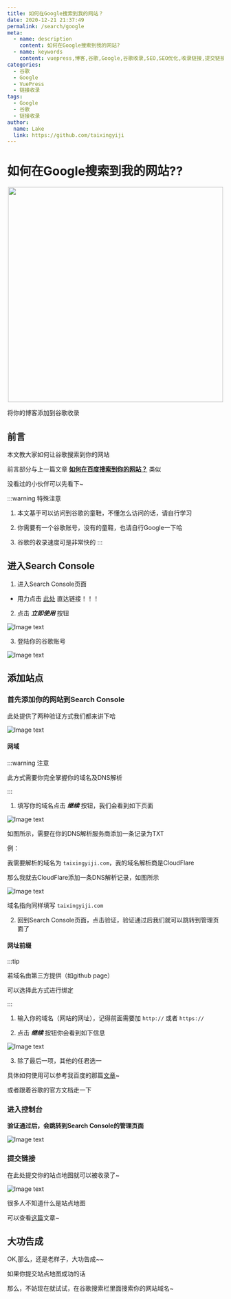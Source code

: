 ```yaml
---
title: 如何在Google搜索到我的网站？
date: 2020-12-21 21:37:49
permalink: /search/google
meta:
  - name: description
    content: 如何在Google搜索到我的网站?
  - name: keywords
    content: vuepress,博客,谷歌,Google,谷歌收录,SEO,SEO优化,收录链接,提交链接,提交链接给谷歌,提交链接给Google,提交谷歌链接,谷歌搜索个人博客,谷歌搜到我的博客,谷歌搜索你的博客,网站添加SEO,谷歌搜索到我的网站,谷歌搜索到你的网站
categories:
  - 谷歌
  - Google  
  - VuePress
  - 链接收录
tags:
  - Google  
  - 谷歌
  - 链接收录 
author:
  name: Lake
  link: https://github.com/taixingyiji
---
```

# 如何在Google搜索到我的网站??

<p align="center">
  <img src="https://cdn.jsdelivr.net/gh/taixingyiji/image_store@main/blog/vuepress/google/google.png" width="500">
</p>

将你的博客添加到谷歌收录

<!-- more -->

## 前言

本文教大家如何让谷歌搜索到你的网站

前言部分与上一篇文章 [**如何在百度搜索到你的网站？**](https://taixingyiji.com/search/baidu/) 类似

没看过的小伙伴可以先看下~

:::warning 特殊注意

1. 本文基于可以访问到谷歌的童鞋，不懂怎么访问的话，请自行学习

2. 你需要有一个谷歌账号，没有的童鞋，也请自行Google一下哈

3. 谷歌的收录速度可是非常快的
:::

## 进入Search Console

1. 进入Search Console页面

* 用力点击 [此处](https://search.google.com/search-console/about) 直达链接！！！

2. 点击 ***立即使用*** 按钮

![Image text](https://cdn.jsdelivr.net/gh/taixingyiji/image_store@main/blog/vuepress/google/1.png)

3. 登陆你的谷歌账号

![Image text](https://cdn.jsdelivr.net/gh/taixingyiji/image_store@main/blog/vuepress/google/2.png)

## 添加站点

### 首先添加你的网站到Search Console

此处提供了两种验证方式我们都来讲下哈

![Image text](https://cdn.jsdelivr.net/gh/taixingyiji/image_store@main/blog/vuepress/google/3.png)

#### 网域

:::warning 注意

此方式需要你完全掌握你的域名及DNS解析

:::

1. 填写你的域名点击 ***继续*** 按钮，我们会看到如下页面

![Image text](https://cdn.jsdelivr.net/gh/taixingyiji/image_store@main/blog/vuepress/google/4.png)

如图所示，需要在你的DNS解析服务商添加一条记录为TXT

例：

我需要解析的域名为 `taixingyiji.com`，我的域名解析商是CloudFlare

那么我就去CloudFlare添加一条DNS解析记录，如图所示

![Image text](https://cdn.jsdelivr.net/gh/taixingyiji/image_store@main/blog/vuepress/google/5.png)

域名指向同样填写 `taixingyiji.com`

2. 回到Search Console页面，点击验证，验证通过后我们就可以跳转到管理页面了

#### 网址前缀

:::tip

若域名由第三方提供（如github page）

可以选择此方式进行绑定

:::

1. 输入你的域名（网站的网址），记得前面需要加 `http://` 或者 `https://`

2. 点击 ***继续*** 按钮你会看到如下信息

![Image text](https://cdn.jsdelivr.net/gh/taixingyiji/image_store@main/blog/vuepress/google/6.png)

3. 除了最后一项，其他的任君选一

具体如何使用可以参考我百度的那篇[文章](https://taixingyiji.com/search/baidu/#%E9%AA%8C%E8%AF%81%E4%BD%A0%E7%9A%84%E7%BD%91%E7%AB%99)~

或者跟着谷歌的官方文档走一下

### 进入控制台

**验证通过后，会跳转到Search Console的管理页面**

![Image text](https://cdn.jsdelivr.net/gh/taixingyiji/image_store@main/blog/vuepress/google/7.png)

### 提交链接

在此处提交你的站点地图就可以被收录了~

![Image text](https://cdn.jsdelivr.net/gh/taixingyiji/image_store@main/blog/vuepress/google/8.png)

很多人不知道什么是站点地图

可以查看[这篇](https://taixingyiji.com/search/google/sitemap)文章~

## 大功告成

OK,那么，还是老样子，大功告成~~

如果你提交站点地图成功的话

那么，不妨现在就试试，在谷歌搜索栏里面搜索你的网站域名~


